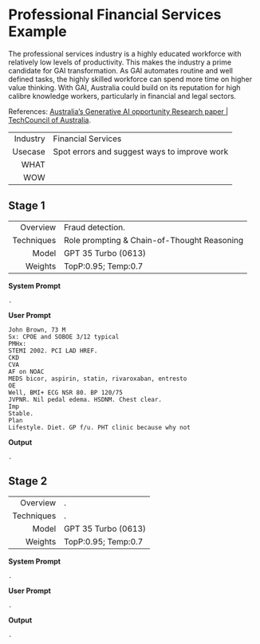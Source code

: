 # Professional Financial Services Example

The professional services industry is a highly educated workforce with 
relatively low levels of productivity. This makes the industry a prime 
candidate for GAI transformation. As GAI automates routine and well defined tasks, the highly skilled workforce can spend more time on 
higher value thinking. With GAI, Australia could build on its reputation 
for high calibre knowledge workers, particularly in financial and legal 
sectors.


References: [Australia’s Generative AI opportunity Research paper | TechCouncil of Australia](https://techcouncil.com.au/wp-content/uploads/2023/07/230714-Australias-Gen-AI-Opportunity-Final-report-vF4.pdf).

| | |
| -: | :- |
| Industry | Financial Services |
| Usecase  |  Spot errors and suggest ways to improve work |
| WHAT |  |
| WOW | |

## Stage 1
| | |
| -: | :- |
| Overview | Fraud detection. |
| Techniques | Role prompting & Chain-of-Thought Reasoning |
| Model | GPT 35 Turbo (0613)  |
| Weights | TopP:0.95; Temp:0.7  |

**System Prompt**

```text
. 
```

**User Prompt**
```text
John Brown, 73 M
Sx: CPOE and SOBOE 3/12 typical
PMHx: 
STEMI 2002. PCI LAD HREF.
CKD
CVA
AF on NOAC
MEDS bicor, aspirin, statin, rivaroxaban, entresto
OE
Well, BMI+ ECG NSR 80. BP 120/75
JVPNR. Nil pedal edema. HSDNM. Chest clear.
Imp
Stable. 
Plan
Lifestyle. Diet. GP f/u. PHT clinic because why not
```

**Output**

```text
.
```

## Stage 2

| | |
| -: | :- |
| Overview | . |
| Techniques | . |
| Model | GPT 35 Turbo (0613)  |
| Weights | TopP:0.95; Temp:0.7  |


**System Prompt**

```text
. 
```

**User Prompt**
```text
. 
```

**Output**

```text
.
```
